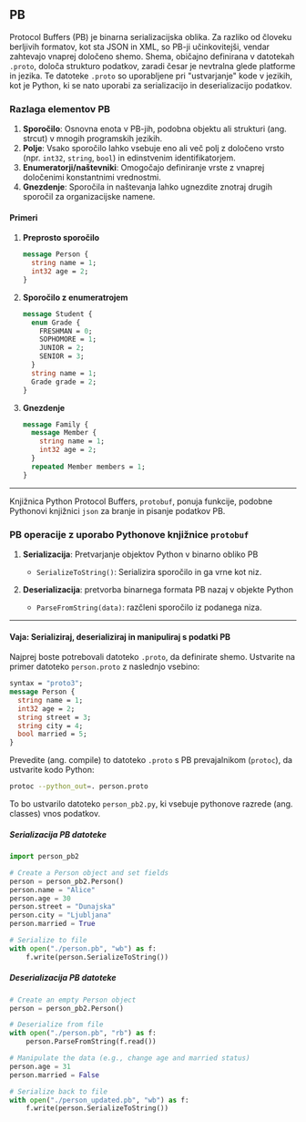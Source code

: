 ## PB

Protocol Buffers (PB) je binarna serializacijska oblika. Za razliko od človeku berljivih formatov, kot sta JSON in XML, so PB-ji  učinkovitejši, vendar zahtevajo vnaprej določeno shemo. Shema, običajno definirana v datotekah `.proto`, določa strukturo podatkov, zaradi česar je nevtralna glede platforme in jezika. Te datoteke `.proto` so uporabljene pri "ustvarjanje" kode v jezikih, kot je Python, ki se nato  uporabi za serializacijo in deserializacijo podatkov.

### Razlaga elementov PB
1. **Sporočilo**: Osnovna enota v PB-jih, podobna objektu ali strukturi (ang. strcut) v mnogih programskih jezikih.
2. **Polje**: Vsako sporočilo lahko vsebuje eno ali več polj z določeno vrsto (npr. `int32`, `string`, `bool`) in edinstvenim identifikatorjem.
3. **Enumeratorji/naštevniki**: Omogočajo definiranje vrste z vnaprej določenimi konstantnimi vrednostmi.
4. **Gnezdenje**: Sporočila in naštevanja lahko ugnezdite znotraj drugih sporočil za organizacijske namene.

#### Primeri

1. **Preprosto sporočilo**
    ```protobuf
    message Person {
      string name = 1;
      int32 age = 2;
    }
    ```

2. **Sporočilo z enumeratrojem**
    ```protobuf
    message Student {
      enum Grade {
        FRESHMAN = 0;
        SOPHOMORE = 1;
        JUNIOR = 2;
        SENIOR = 3;
      }
      string name = 1;
      Grade grade = 2;
    }
    ```

3. **Gnezdenje**
    ```protobuf
    message Family {
      message Member {
        string name = 1;
        int32 age = 2;
      }
      repeated Member members = 1;
    }
    ```

---

Knjižnica Python Protocol Buffers, `protobuf`, ponuja funkcije, podobne Pythonovi knjižnici `json` za branje in pisanje podatkov PB.

### PB operacije z uporabo Pythonove knjižnice `protobuf`

1. **Serializacija**: Pretvarjanje objektov Python v binarno obliko PB
     - `SerializeToString()`: Serializira sporočilo in ga vrne kot niz.
  
2. **Deserializacija**: pretvorba binarnega formata PB nazaj v objekte Python
     - `ParseFromString(data)`: razčleni sporočilo iz podanega niza.
  
---

#### Vaja: Serializiraj, deserializiraj in manipuliraj s podatki PB

Najprej boste potrebovali datoteko `.proto`, da definirate shemo. Ustvarite na primer datoteko `person.proto` z naslednjo vsebino:

```protobuf
syntax = "proto3";
message Person {
  string name = 1;
  int32 age = 2;
  string street = 3;
  string city = 4;
  bool married = 5;
}
```

Prevedite (ang. compile) to datoteko `.proto` s PB prevajalnikom  (`protoc`), da ustvarite kodo Python:

```bash
protoc --python_out=. person.proto
```

To bo ustvarilo datoteko `person_pb2.py`, ki vsebuje pythonove razrede (ang. classes) vnos podatkov.

##### Serializacija PB datoteke


```python
import person_pb2

# Create a Person object and set fields
person = person_pb2.Person()
person.name = "Alice"
person.age = 30
person.street = "Dunajska"
person.city = "Ljubljana"
person.married = True

# Serialize to file
with open("./person.pb", "wb") as f:
    f.write(person.SerializeToString())
```

##### Deserializacija PB datoteke

```python
# Create an empty Person object
person = person_pb2.Person()

# Deserialize from file
with open("./person.pb", "rb") as f:
    person.ParseFromString(f.read())

# Manipulate the data (e.g., change age and married status)
person.age = 31
person.married = False

# Serialize back to file
with open("./person_updated.pb", "wb") as f:
    f.write(person.SerializeToString())
```
